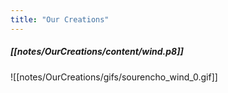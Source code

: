```yaml
---
title: "Our Creations"
---
```


##### [[notes/OurCreations/content/wind.p8]]

![[notes/OurCreations/gifs/sourencho_wind_0.gif]]